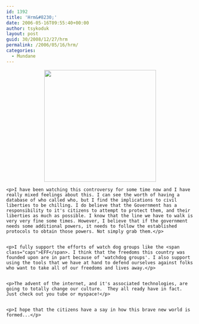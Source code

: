 ```yaml
---
id: 1392
title: 'Hrm&#8230;'
date: 2006-05-16T09:55:40+00:00
author: tsykoduk
layout: post
guid: 30/2008/12/27/hrm
permalink: /2006/05/16/hrm/
categories:
  - Mundane
---
```

<center><a href="http://www.eff.org/legal/cases/att/"><img src="http://geek.nokes.name/att_splash.png" width="300" /></a></center>

	<p>I have been watching this controversy for some time now and I have really mixed feelings about this. I can see the worth of having a database of who called who, but I find the implications to civil liberties to be chilling. I do believe that the Government has a responsibility to it's citizens to attempt to protect them, and their liberties as much as possible. I know that the line we have to walk is very very fine some times. However, I believe that if the government needs some additional powers, it needs to follow the established protocols to obtain those powers. Not simply grab them.</p>


	<p>I fully support the efforts of watch dog groups like the <span class="caps">EFF</span>. I think that the freedoms this country was founded upon are in part because of 'watchdog groups'. I also support using the tools that we have at hand to defend ourselves against folks who want to take all of our freedoms and lives away.</p>


	<p>The advent of the internet, and it's associated technologies, are going to totally change our culture.  They all ready have in fact. Just check out you tube or myspace!</p>


	<p>I hope that the citizens have a say in how this brave new world is formed...</p>